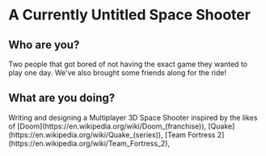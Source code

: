 <h1>A Currently Untitled Space Shooter</h1>
<h2>Who are you? </h2>
Two people that got bored of not having the exact game they wanted to play one day. We've also brought some friends along for the ride!
<h2>What are you doing?</h2>
Writing and designing a Multiplayer 3D Space Shooter inspired by the likes of [Doom](https://en.wikipedia.org/wiki/Doom_(franchise)), [Quake](https://en.wikipedia.org/wiki/Quake_(series)), [Team Fortress 2](https://en.wikipedia.org/wiki/Team_Fortress_2), 
<!--stackedit_data:
eyJoaXN0b3J5IjpbLTYzNTY4NjUyNiwtNjAyNjEyNzA3LC0xOT
YwMjcyMzE2LC0xMjAyODYxNTA3LC0yNDUzMjI5NDQsNDMxMjgx
MDAyXX0=
-->